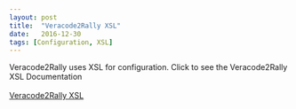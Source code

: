 ```yaml
---
layout: post
title:  "Veracode2Rally XSL"
date:   2016-12-30
tags: [Configuration, XSL]
---
```


Veracode2Rally uses XSL for configuration. Click to see the Veracode2Rally XSL Documentation
<br>
<br>
<a href="{{site.baseurl}}/web/xsl/veracode2rally.html" target="_blank" title="Veracode2Rally XSL XML">Veracode2Rally XSL</a>

